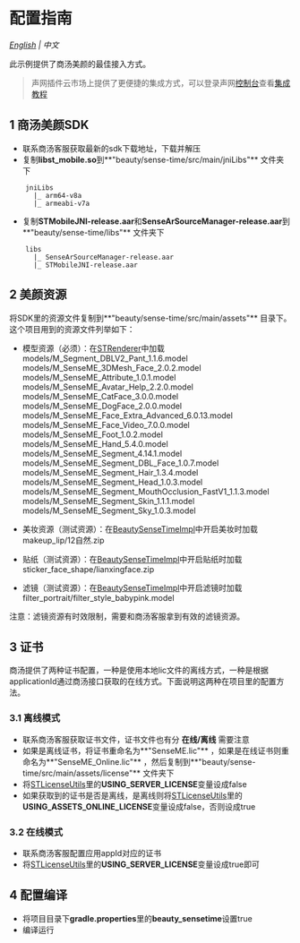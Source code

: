 # 配置指南
*[English](README.md) | 中文*

此示例提供了商汤美颜的最佳接入方式。

> 声网插件云市场上提供了更便捷的集成方式，可以登录声网[控制台](https://console.agora.io/)查看[集成教程](https://console.agora.io/marketplace/license/introduce?serviceName=sensetime-ar)


## 1 商汤美颜SDK

- 联系商汤客服获取最新的sdk下载地址，下载并解压
- 复制**libst_mobile.so**到**"beauty/sense-time/src/main/jniLibs"** 文件夹下
```
    jniLibs
      |_ arm64-v8a         
      |_ armeabi-v7a
```
- 复制**STMobileJNI-release.aar**和**SenseArSourceManager-release.aar**到**"beauty/sense-time/libs"** 文件夹下
```
    libs
      |_ SenseArSourceManager-release.aar         
      |_ STMobileJNI-release.aar
```

## 2 美颜资源

将SDK里的资源文件复制到**"beauty/sense-time/src/main/assets"** 目录下。这个项目用到的资源文件列举如下：

- 模型资源（必须）：在[STRenderer](src/main/java/com/sensetime/effects/STRenderer.java)中加载
models/M_Segment_DBLV2_Pant_1.1.6.model
models/M_SenseME_3DMesh_Face_2.0.2.model
models/M_SenseME_Attribute_1.0.1.model
models/M_SenseME_Avatar_Help_2.2.0.model
models/M_SenseME_CatFace_3.0.0.model
models/M_SenseME_DogFace_2.0.0.model
models/M_SenseME_Face_Extra_Advanced_6.0.13.model
models/M_SenseME_Face_Video_7.0.0.model
models/M_SenseME_Foot_1.0.2.model
models/M_SenseME_Hand_5.4.0.model
models/M_SenseME_Segment_4.14.1.model
models/M_SenseME_Segment_DBL_Face_1.0.7.model
models/M_SenseME_Segment_Hair_1.3.4.model
models/M_SenseME_Segment_Head_1.0.3.model
models/M_SenseME_Segment_MouthOcclusion_FastV1_1.1.3.model
models/M_SenseME_Segment_Skin_1.1.1.model
models/M_SenseME_Segment_Sky_1.0.3.model

- 美妆资源（测试资源）：在[BeautySenseTimeImpl](src/main/java/io/agora/beauty/sensetime/BeautySenseTimeImpl.java)中开启美妆时加载
makeup_lip/12自然.zip

- 贴纸（测试资源）：在[BeautySenseTimeImpl](src/main/java/io/agora/beauty/sensetime/BeautySenseTimeImpl.java)中开启贴纸时加载
sticker_face_shape/lianxingface.zip

- 滤镜（测试资源）：在[BeautySenseTimeImpl](src/main/java/io/agora/beauty/sensetime/BeautySenseTimeImpl.java)中开启滤镜时加载
filter_portrait/filter_style_babypink.model

注意：滤镜资源有时效限制，需要和商汤客服拿到有效的滤镜资源。

## 3 证书

商汤提供了两种证书配置，一种是使用本地lic文件的离线方式，一种是根据applicationId通过商汤接口获取的在线方式。下面说明这两种在项目里的配置方法。

### 3.1 离线模式
- 联系商汤客服获取证书文件，证书文件也有分 **在线/离线** 需要注意
- 如果是离线证书，将证书重命名为**"SenseME.lic"** ，如果是在线证书则重命名为**"SenseME_Online.lic"** ，然后复制到**"beauty/sense-time/src/main/assets/license"** 文件夹下
- 将[STLicenseUtils](src/main/java/com/sensetime/effects/utils/STLicenseUtils.java)里的**USING_SERVER_LICENSE**变量设成false
- 如果获取到的证书是否是离线，是离线则将[STLicenseUtils](src/main/java/com/sensetime/effects/utils/STLicenseUtils.java)里的**USING_ASSETS_ONLINE_LICENSE**变量设成false，否则设成true


### 3.2 在线模式
- 联系商汤客服配置应用appId对应的证书
- 将[STLicenseUtils](src/main/java/com/sensetime/effects/utils/STLicenseUtils.java)里的**USING_SERVER_LICENSE**变量设成true即可

## 4 配置编译

- 将项目目录下**gradle.properties**里的**beauty_sensetime**设置true
- 编译运行

